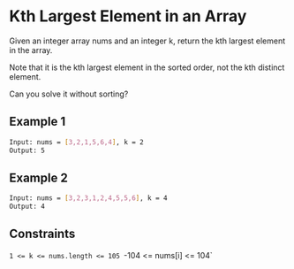 # Kth Largest Element in an Array

Given an integer array nums and an integer k, return the kth largest element in the array.

Note that it is the kth largest element in the sorted order, not the kth distinct element.

Can you solve it without sorting?

## Example 1

```bash
Input: nums = [3,2,1,5,6,4], k = 2
Output: 5
```

## Example 2

```bash
Input: nums = [3,2,3,1,2,4,5,5,6], k = 4
Output: 4
```

## Constraints

`1 <= k <= nums.length <= 105
`-104 <= nums[i] <= 104`
